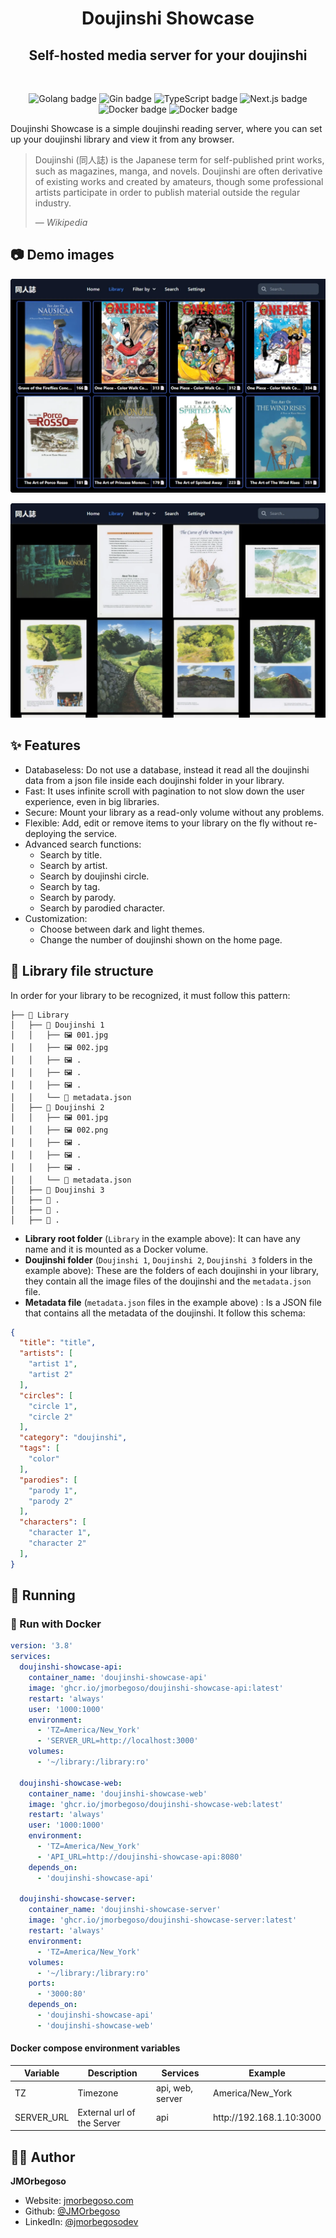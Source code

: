<h1 align="center">Doujinshi Showcase</h1>
<h2 align="center">Self-hosted media server for your doujinshi</h2>

<br/>

<p align="center">
    <img src="https://img.shields.io/badge/Go-00ADD8?style=flat&logo=go&logoColor=white" alt="Golang badge"/>
    <img src="https://img.shields.io/badge/Gin-0090d1?style=flat&logo=go&logoColor=white" alt="Gin badge"/>
    <img src="https://img.shields.io/badge/TypeScript-2d79c7?style=flat&logo=typescript&logoColor=white" alt="TypeScript badge"/>
    <img src="https://img.shields.io/badge/Next.js-000000?logo=nextdotjs&logoColor=fff&style=flat" alt="Next.js badge"/>
    <img src="https://img.shields.io/badge/Docker-1D63ED?style=flat&logo=docker&logoColor=white" alt="Docker badge"/>
    <img src="https://img.shields.io/badge/Nginx-429d46?style=flat&logo=Nginx&logoColor=white" alt="Docker badge"/>
</p>

Doujinshi Showcase is a simple doujinshi reading server, where you can set up your doujinshi library and view it from any browser.

> Doujinshi (同人誌) is the Japanese term for self-published print works, such as magazines, manga, and novels.
> Doujinshi are often derivative of existing works and created by amateurs, though some professional artists participate in order to publish material outside the regular industry.
>
> &mdash; <cite>Wikipedia</cite>

## 📷 Demo images

![Library](https://raw.githubusercontent.com/JMOrbegoso/doujinshi-showcase/main/img/library.webp 'Library')

![Reading a doujinshi](https://raw.githubusercontent.com/JMOrbegoso/doujinshi-showcase/main/img/read.webp 'Reading a doujinshi')

## ✨ Features

- Databaseless: Do not use a database, instead it read all the doujinshi data from a json file inside each doujinshi folder in your library.
- Fast: It uses infinite scroll with pagination to not slow down the user experience, even in big libraries.
- Secure: Mount your library as a read-only volume without any problems.
- Flexible: Add, edit or remove items to your library on the fly without re-deploying the service.
- Advanced search functions:
  - Search by title.
  - Search by artist.
  - Search by doujinshi circle.
  - Search by tag.
  - Search by parody.
  - Search by parodied character.
- Customization:
  - Choose between dark and light themes.
  - Change the number of doujinshi shown on the home page.

## 📃 Library file structure

In order for your library to be recognized, it must follow this pattern:

```tree
├── 📂 Library
│   ├── 📂 Doujinshi 1
│   │   ├── 🖼️ 001.jpg
│   │   ├── 🖼️ 002.jpg
│   │   ├── 🖼️ .
│   │   ├── 🖼️ .
│   │   ├── 🖼️ .
│   │   └── 📄 metadata.json
│   ├── 📂 Doujinshi 2
│   │   ├── 🖼️ 001.jpg
│   │   ├── 🖼️ 002.png
│   │   ├── 🖼️ .
│   │   ├── 🖼️ .
│   │   ├── 🖼️ .
│   │   └── 📄 metadata.json
│   ├── 📁 Doujinshi 3
│   ├── 📁 .
│   ├── 📁 .
│   ├── 📁 .
```

- **Library root folder** (`Library` in the example above): It can have any name and it is mounted as a Docker volume.
- **Doujinshi folder** (`Doujinshi 1`, `Doujinshi 2`, `Doujinshi 3` folders in the example above): These are the folders of each doujinshi in your library, they contain all the image files of the doujinshi and the `metadata.json` file.
- **Metadata file** (`metadata.json` files in the example above) : Is a JSON file that contains all the metadata of the doujinshi. It follow this schema:

```JSON
{
  "title": "title",
  "artists": [
    "artist 1",
    "artist 2"
  ],
  "circles": [
    "circle 1",
    "circle 2"
  ],
  "category": "doujinshi",
  "tags": [
    "color"
  ],
  "parodies": [
    "parody 1",
    "parody 2"
  ],
  "characters": [
    "character 1",
    "character 2"
  ],
}
```

## 🚀 Running

### 🐋 Run with Docker

```YAML
version: '3.8'
services:
  doujinshi-showcase-api:
    container_name: 'doujinshi-showcase-api'
    image: 'ghcr.io/jmorbegoso/doujinshi-showcase-api:latest'
    restart: 'always'
    user: '1000:1000'
    environment:
      - 'TZ=America/New_York'
      - 'SERVER_URL=http://localhost:3000'
    volumes:
      - '~/library:/library:ro'

  doujinshi-showcase-web:
    container_name: 'doujinshi-showcase-web'
    image: 'ghcr.io/jmorbegoso/doujinshi-showcase-web:latest'
    restart: 'always'
    user: '1000:1000'
    environment:
      - 'TZ=America/New_York'
      - 'API_URL=http://doujinshi-showcase-api:8080'
    depends_on:
      - 'doujinshi-showcase-api'

  doujinshi-showcase-server:
    container_name: 'doujinshi-showcase-server'
    image: 'ghcr.io/jmorbegoso/doujinshi-showcase-server:latest'
    restart: 'always'
    environment:
      - 'TZ=America/New_York'
    volumes:
      - '~/library:/library:ro'
    ports:
      - '3000:80'
    depends_on:
      - 'doujinshi-showcase-api'
      - 'doujinshi-showcase-web'
```

#### Docker compose environment variables

| Variable   | Description                | Services         | Example                         |
| ---------- | -------------------------- | ---------------- | ------------------------------- |
| TZ         | Timezone                   | api, web, server | America/New_York                |
| SERVER_URL | External url of the Server | api              | http\:\/\/192\.168\.1\.10\:3000 |

## 🧑‍💻 Author

**JMOrbegoso**

- Website: [jmorbegoso.com](https://www.jmorbegoso.com)
- Github: [@JMOrbegoso](https://github.com/JMOrbegoso/)
- LinkedIn: [@jmorbegosodev](https://www.linkedin.com/in/jmorbegosodev/)
